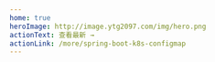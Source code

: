 ```yaml
---
home: true
heroImage: http://image.ytg2097.com/img/hero.png
actionText: 查看最新 →
actionLink: /more/spring-boot-k8s-configmap
---
```


